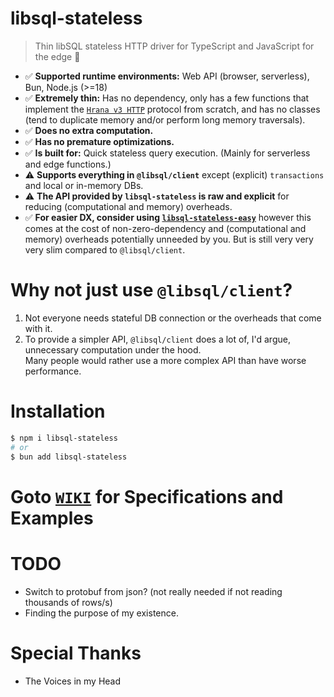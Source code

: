 # libsql-stateless

> Thin libSQL stateless HTTP driver for TypeScript and JavaScript for the edge 🚀
- ✅ **Supported runtime environments:** Web API (browser, serverless), Bun, Node.js (>=18)
- ✅ **Extremely thin:** Has no dependency, only has a few functions that implement the [`Hrana v3 HTTP`](https://github.com/tursodatabase/libsql/blob/main/libsql-server/docs/HRANA_3_SPEC.md) protocol from scratch, and has no classes (tend to duplicate memory and/or perform long memory traversals).
- ✅ **Does no extra computation.**
- ✅ **Has no premature optimizations.**
- ✅ **Is built for:** Quick stateless query execution. (Mainly for serverless and edge functions.)
- ⚠️ **Supports everything in `@libsql/client`** except (explicit) `transactions` and local or in-memory DBs.
- ⚠️ **The API provided by `libsql-stateless` is raw and explicit** for reducing (computational and memory) overheads.
- ✅ **For easier DX, consider using [`libsql-stateless-easy`](https://github.com/DaBigBlob/libsql-stateless-easy)** however this comes at the cost of non-zero-dependency and (computational and memory) overheads potentially unneeded by you. But is still very very very slim compared to `@libsql/client`.

# Why not just use `@libsql/client`?
1. Not everyone needs stateful DB connection or the overheads that come with it.
2. To provide a simpler API, `@libsql/client` does a lot of, I'd argue, unnecessary computation under the hood.\
    Many people would rather use a more complex API than have worse performance.

# Installation
```sh
$ npm i libsql-stateless
# or
$ bun add libsql-stateless
```

# Goto [`WIKI`](https://github.com/DaBigBlob/libsql-stateless/wiki) for  Specifications and Examples

# TODO
- Switch to protobuf from json? (not really needed if not reading thousands of rows/s)
- Finding the purpose of my existence.

# Special Thanks
- The Voices in my Head